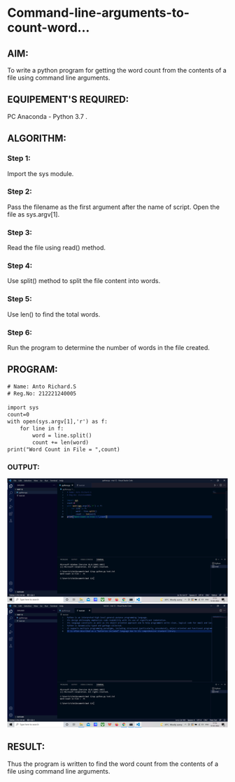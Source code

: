 # Command-line-arguments-to-count-word...

## AIM:
To write a python program for getting the word count from the contents of a file using command line arguments.

## EQUIPEMENT'S REQUIRED: 
PC Anaconda - Python 3.7 .

## ALGORITHM: 
### Step 1:
Import the sys module.

### Step 2:
Pass the filename as the first argument after the name of script. Open the file as sys.argv[1].

### Step 3:
Read the file using read() method.

### Step 4:
Use split() method to split the file content into words.

### Step 5:
Use len() to find the total words.

### Step 6:
Run the program to determine the number of words in the file created.

## PROGRAM:
```
# Name: Anto Richard.S
# Reg.No: 212221240005

import sys
count=0
with open(sys.argv[1],'r') as f:
    for line in f:
        word = line.split()
        count += len(word)
print("Word Count in File = ",count)

```
### OUTPUT:

![output](out1.png)
![output](out2.png)

## RESULT:
Thus the program is written to find the word count from the contents of a file using command line arguments.
